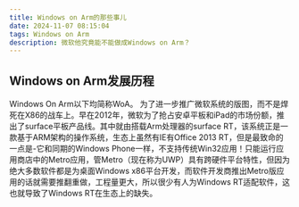 ```yaml
---
title: Windows on Arm的那些事儿
date: 2024-11-07 08:15:04
tags: Windows on Arm
description: 微软他究竟能不能做成Windows on Arm？
---
```

## Windows on Arm发展历程
Windows On Arm以下均简称WoA。
为了进一步推广微软系统的版图，而不是焊死在X86的战车上。早在2012年，微软为了抢占安卓平板和iPad的市场份额，推出了surface平板产品线。其中就由搭载Arm处理器的surface RT，该系统正是一款基于ARM架构的操作系统，生态上虽然有IE有Office 2013 RT，但是最致命的一点是-它和同期的Windows Phone一样，不支持传统Win32应用！只能运行应用商店中的Metro应用，管Metro（现在称为UWP）具有跨硬件平台特性，但因为绝大多数软件都是为桌面Windows x86平台开发，而软件开发商推出Metro版应用的话就需要推翻重做，工程量更大，所以很少有人为Windows RT适配软件，这也就导致了Windows RT在生态上的缺失。
